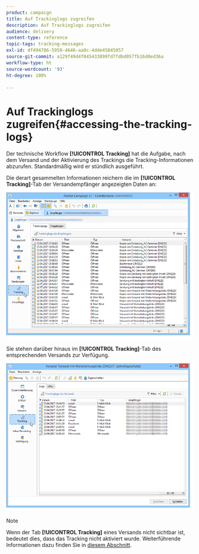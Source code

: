 ```yaml
---
product: campaign
title: Auf Trackinglogs zugreifen
description: Auf Trackinglogs zugreifen
audience: delivery
content-type: reference
topic-tags: tracking-messages
exl-id: df494786-5950-4646-aa9c-4dde45845057
source-git-commit: a129f49d4f045433899fd7fdbd057fb16d0ed36a
workflow-type: ht
source-wordcount: '93'
ht-degree: 100%

---
```


# Auf Trackinglogs zugreifen{#accessing-the-tracking-logs}

Der technische Workflow **[!UICONTROL Tracking]** hat die Aufgabe, nach dem Versand und der Aktivierung des Trackings die Tracking-Informationen abzurufen. Standardmäßig wird er stündlich ausgeführt.

Die derart gesammelten Informationen reichern die im **[!UICONTROL Tracking]**-Tab der Versandempfänger angezeigten Daten an:

![](assets/s_ncs_user_select_tracking_tab_from_recipient.png)

Sie stehen darüber hinaus im **[!UICONTROL Tracking]**-Tab des entsprechenden Versands zur Verfügung.

![](assets/s_ncs_user_select_tracking_tab_from_del.png)

>[!NOTE]
>
>Wenn der Tab **[!UICONTROL Tracking]** eines Versands nicht sichtbar ist, bedeutet dies, dass das Tracking nicht aktiviert wurde. Weiterführende Informationen dazu finden Sie in [diesem Abschnitt](how-to-configure-tracked-links.md).
